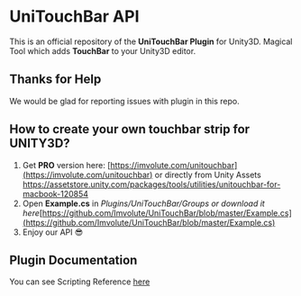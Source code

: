 # UniTouchBar API

This is an official repository of the **UniTouchBar Plugin** for Unity3D.
Magical Tool which adds **TouchBar** to your Unity3D editor.




## Thanks for Help
  We would be glad for reporting issues with plugin in this repo.

## How to create your own touchbar strip for UNITY3D?
  1. Get **PRO** version here: [https://imvolute.com/unitouchbar](https://imvolute.com/unitouchbar) or directly from Unity Assets https://assetstore.unity.com/packages/tools/utilities/unitouchbar-for-macbook-120854
  2. Open **Example.cs** in _Plugins/UniTouchBar/Groups or download it here_[https://github.com/Imvolute/UniTouchBar/blob/master/Example.cs](https://github.com/Imvolute/UniTouchBar/blob/master/Example.cs)
  3. Enjoy our API 😎

## Plugin Documentation
  You can see Scripting Reference [here](https://imvolute.com/unitouchbar)
